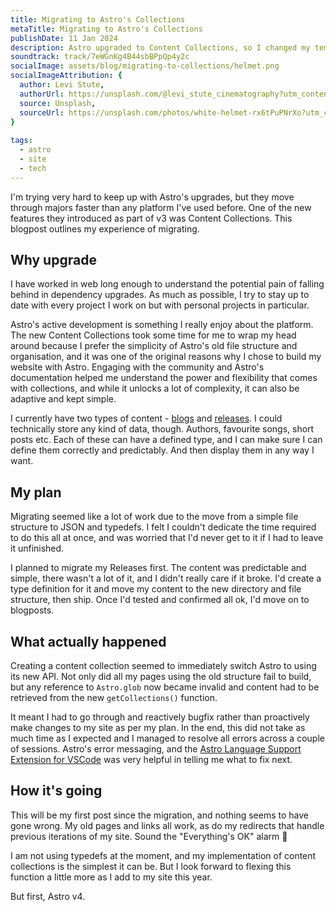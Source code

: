 ```yaml
---
title: Migrating to Astro's Collections
metaTitle: Migrating to Astro's Collections
publishDate: 11 Jan 2024
description: Astro upgraded to Content Collections, so I changed my template to support it.
soundtrack: track/7eWGnKg4B44sbBPpQp4y2c
socialImage: assets/blog/migrating-to-collections/helmet.png
socialImageAttribution: {
  author: Levi Stute,
  authorUrl: https://unsplash.com/@levi_stute_cinematography?utm_content=creditCopyText&utm_medium=referral&utm_source=unsplash,
  source: Unsplash,
  sourceUrl: https://unsplash.com/photos/white-helmet-rx6tPuPNrXo?utm_content=creditCopyText&utm_medium=referral&utm_source=unsplash,  
}
  
tags:
  - astro
  - site
  - tech
---
```


I'm trying very hard to keep up with Astro's upgrades, but they move through majors faster than any platform I've used before. One of the new features they introduced as part of v3 was Content Collections. This blogpost outlines my experience of migrating.

## Why upgrade

I have worked in web long enough to understand the potential pain of falling behind in dependency upgrades. As much as possible, I try to stay up to date with every project I work on but with personal projects in particular.

Astro's active development is something I really enjoy about the platform. The new Content Collections took some time for me to wrap my head around because I prefer the simplicity of Astro's old file structure and organisation, and it was one of the original reasons why I chose to build my website with Astro. Engaging with the community and Astro's documentation helped me understand the power and flexibility that comes with collections, and while it unlocks a lot of complexity, it can also be adaptive and kept simple.

I currently have two types of content - [blogs](/blog) and [releases](/releases). I could technically store any kind of data, though. Authors, favourite songs, short posts etc. Each of these can have a defined type, and I can make sure I can define them correctly and predictably. And then display them in any way I want.

## My plan

Migrating seemed like a lot of work due to the move from a simple file structure to JSON and typedefs. I felt I couldn't dedicate the time required to do this all at once, and was worried that I'd never get to it if I had to leave it unfinished.

I planned to migrate my Releases first. The content was predictable and simple, there wasn't a lot of it, and I didn't really care if it broke. I'd create a type definition for it and move my content to the new directory and file structure, then ship. Once I'd tested and confirmed all ok, I'd move on to blogposts.

## What actually happened

Creating a content collection seemed to immediately switch Astro to using its new API. Not only did all my pages using the old structure fail to build, but any reference to `Astro.glob` now became invalid and content had to be retrieved from the new `getCollections()` function.

It meant I had to go through and reactively bugfix rather than proactively make changes to my site as per my plan. In the end, this did not take as much time as I expected and I managed to resolve all errors across a couple of sessions. Astro's error messaging, and the [Astro Language Support Extension for VSCode](https://marketplace.visualstudio.com/items?itemName=astro-build.astro-vscode) was very helpful in telling me what to fix next.

## How it's going

This will be my first post since the migration, and nothing seems to have gone wrong. My old pages and links all work, as do my redirects that handle previous iterations of my site. Sound the "Everything's OK" alarm 🚨

I am not using typedefs at the moment, and my implementation of content collections is the simplest it can be. But I look forward to flexing this function a little more as I add to my site this year.

But first, Astro v4.
